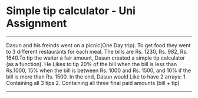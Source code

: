 # Simple tip calculator - Uni Assignment 

*******************************************************************************************

Dasun and his freinds went on a picnic(One Day trip). To get food they went to 3 different restaurants for each
meal. The bills are Rs. 1230, Rs. 982, Rs. 1640.To tip the waiter a fair amount, Dasun created a simple tip
calculator (as a function). He Likes to tip 20% of the bill when the bill is less than Rs.1000, 15% when the bill 
is between Rs. 1000 and Rs. 1500, and 10% if the bill is more than Rs. 1500. In the end, Dasun would Like to have 2 arrays:
          1. Containing all 3 tips
          2. Containing all three final paid amounts (bill + tip)


********************************************************************************************
 
